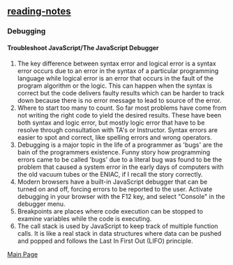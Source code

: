 ## [reading-notes](https://cheryldee.github.io/reading-notes/)
### Debugging
#### Troubleshoot JavaScript/The JavaScript Debugger
  1. The key difference between syntax error and logical error is a syntax error occurs due to an error in the syntax of a particular programming language while logical error is an error that occurs in the fault of the program algorithm or the logic. This can happen when the syntax is correct but the code delivers faulty results which can be harder to track down because there is no error message to lead to source of the error.
  2. Where to start too many to count. So far most problems have come from not writing the right code to yield the desired results. These have been both syntax and logic error, but mostly logic error that have to be resolve through consultation with TA's or Instructor. Syntax errors are easier to spot and correct, like spelling errors and wrong operators.
  3. Debugging is a major topic in the life of a programmer as 'bugs' are the bain of the programmers existence. Funny story how programming errors came to be called 'bugs' due to a literal bug was found to be the problem that caused a system error in the early days of computers with the old vacuum tubes or the ENIAC, if I recall the story correctly.
  4. Modern browsers have a built-in JavaScript debugger that can be turned on and off, forcing errors to be reported to the user. Activate debugging in your browser with the F12 key, and select "Console" in the debugger menu.
  5.  Breakpoints are places where code execution can be stopped to examine variables while the code is executing.
  6.  The call stack is used by JavaScript to keep track of multiple function calls. It is like a real stack in data structures where data can be pushed and popped and follows the Last In First Out (LIFO) principle.


[Main Page](https://cheryldee.github.io/reading-notes/)
